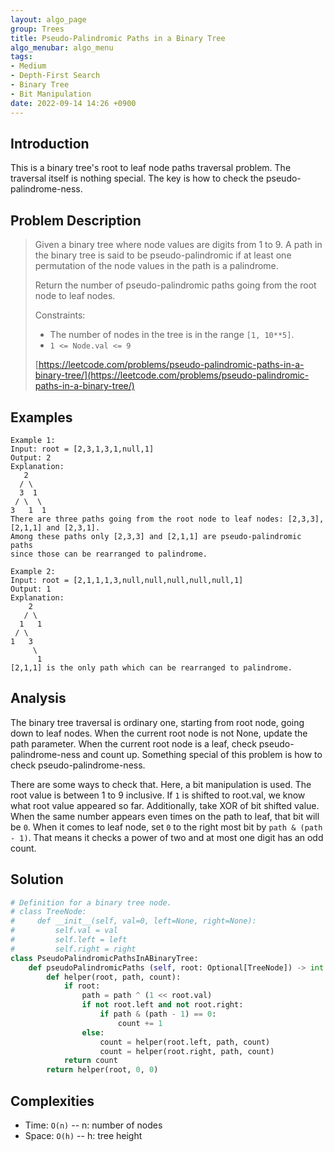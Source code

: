 ```yaml
---
layout: algo_page
group: Trees
title: Pseudo-Palindromic Paths in a Binary Tree
algo_menubar: algo_menu
tags:
- Medium
- Depth-First Search
- Binary Tree
- Bit Manipulation
date: 2022-09-14 14:26 +0900
---
```

## Introduction
This is a binary tree's root to leaf node paths traversal problem.
The traversal itself is nothing special.
The key is how to check the pseudo-palindrome-ness.

## Problem Description
> Given a binary tree where node values are digits from 1 to 9.
> A path in the binary tree is said to be pseudo-palindromic
> if at least one permutation of the node values in the path is a palindrome.
>
> Return the number of pseudo-palindromic paths going from the root node to leaf nodes.
>
> Constraints:
> - The number of nodes in the tree is in the range `[1, 10**5]`.
> - `1 <= Node.val <= 9`
>
> [https://leetcode.com/problems/pseudo-palindromic-paths-in-a-binary-tree/](https://leetcode.com/problems/pseudo-palindromic-paths-in-a-binary-tree/)

## Examples
```
Example 1:
Input: root = [2,3,1,3,1,null,1]
Output: 2 
Explanation:
   2
  / \
  3  1
 / \  \
3   1  1
There are three paths going from the root node to leaf nodes: [2,3,3], [2,1,1] and [2,3,1].
Among these paths only [2,3,3] and [2,1,1] are pseudo-palindromic paths
since those can be rearranged to palindrome.
```

```
Example 2:
Input: root = [2,1,1,1,3,null,null,null,null,null,1]
Output: 1 
Explanation:
    2
   / \
  1   1
 / \ 
1   3
     \
      1
[2,1,1] is the only path which can be rearranged to palindrome.
```

## Analysis
The binary tree traversal is ordinary one, starting from root node, going down to leaf nodes.
When the current root node is not None, update the path parameter.
When the current root node is a leaf, check pseudo-palindrome-ness and count up.
Something special of this problem is how to check pseudo-palindrome-ness.

There are some ways to check that.
Here, a bit manipulation is used.
The root value is between 1 to 9 inclusive.
If `1` is shifted to root.val, we know what root value appeared so far.
Additionally, take XOR of bit shifted value.
When the same number appears even times on the path to leaf, that bit will be `0`.
When it comes to leaf node, set `0` to the right most bit by `path & (path - 1)`.
That means it checks a power of two and at most one digit has an odd count.

## Solution
```python
# Definition for a binary tree node.
# class TreeNode:
#     def __init__(self, val=0, left=None, right=None):
#         self.val = val
#         self.left = left
#         self.right = right
class PseudoPalindromicPathsInABinaryTree:
    def pseudoPalindromicPaths (self, root: Optional[TreeNode]) -> int:
        def helper(root, path, count):
            if root:
                path = path ^ (1 << root.val)
                if not root.left and not root.right:
                    if path & (path - 1) == 0:
                        count += 1
                else:
                    count = helper(root.left, path, count)
                    count = helper(root.right, path, count)
            return count
        return helper(root, 0, 0)
```

## Complexities
- Time: `O(n)` -- n: number of nodes
- Space: `O(h)` -- h: tree height
